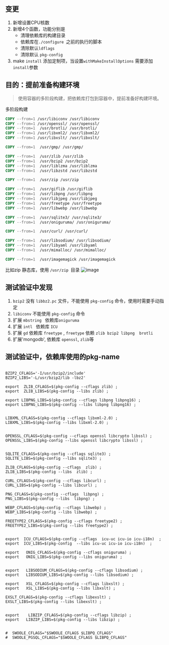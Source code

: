 ## 变更
1.  新增设置CPU核数
1.  新增4个函数，功能分别是
    +  清理依赖库的构建目录
    +  依赖库在`./configure `之前的执行的脚本
    + 清除默认`ldflags`
    + 清除默认 `pkg-config`
1.  make `install`  添加定制项，当设置`withMakeInstallOptions` 需要添加 `install`参数



## 目的：提前准备构建环境

> 使用容器的多阶段构建，把依赖库打包到容器中，提前准备好构建环境。

多阶段构建
```dockerfile
COPY --from=1 /usr/libiconv /usr/libiconv
COPY --from=1 /usr/openssl/ /usr/openssl/
COPY --from=1  /usr/brotli/ /usr/brotli/
COPY --from=1 /usr/libxml2/ /usr/libxml2/
COPY --from=1 /usr/libxslt/ /usr/libxslt/

COPY --from=1  /usr/gmp/ /usr/gmp/

COPY --from=1  /usr/zlib /usr/zlib
COPY --from=1  /usr/bzip2 /usr/bzip2
COPY --from=1  /usr/liblzma /usr/liblzma
COPY --from=1  /usr/libzstd /usr/libzstd

COPY --from=1  /usr/zip /usr/zip

COPY --from=1  /usr/giflib /usr/giflib
COPY --from=1  /usr/libpng /usr/libpng
COPY --from=1  /usr/libjpeg /usr/libjpeg
COPY --from=1  /usr/freetype /usr/freetype
COPY --from=1  /usr/libwebp /usr/libwebp

COPY --from=1  /usr/sqlite3/ /usr/sqlite3/
COPY --from=1  /usr/oniguruma/ /usr/oniguruma/

COPY --from=1  /usr/curl/ /usr/curl/

COPY --from=1  /usr/libsodium/ /usr/libsodium/
COPY --from=1  /usr/libyaml /usr/libyaml
COPY --from=1  /usr/mimalloc/ /usr/mimalloc/

COPY --from=1  /usr/imagemagick /usr/imagemagick

```

比如zip 静态库，使用 `/usr/zip `目录
![image](https://user-images.githubusercontent.com/6836228/210267847-37aa3267-adf4-453f-a44c-b4fbb8579c1a.png)

## 测试验证中发现
1.  `bzip2` 没有  `libbz2.pc` 文件，不能使用 `pkg-config` 命令，使用时需要手动指定
1. `libiconv`  不能使用 `pkg-config` 命令
1. 扩展 `mbstring ` 依赖库`oniguruma`
1. 扩展 `intl ` 依赖库 `ICU`
1. 扩展 `gd` 依赖库 `freetype` , `freetype`  依赖   `zlib bzip2 libpng  brotli `
1.  扩展'mongodb', 依赖库 `openssl`, `zlib`等


## 测试验证中，依赖库使用的pkg-name
```shell

BZIP2_CFLAGS='-I/usr/bzip2/include'
BZIP2_LIBS='-L/usr/bzip2/lib -lbz2'

export  ZLIB_CFLAGS=$(pkg-config --cflags zlib) ;
export  ZLIB_LIBS=$(pkg-config --libs zlib) ;

export LIBPNG_LIBS=$(pkg-config --cflags libpng libpng16) ;
export LIBPNG_LIBS=$(pkg-config --libs libpng libpng16) ;


LIBXML_CFLAGS=$(pkg-config --cflags libxml-2.0) ;
LIBXML_LIBS=$(pkg-config --libs libxml-2.0) ;


OPENSSL_CFLAGS=$(pkg-config --cflags openssl libcrypto libssl) ;
OPENSSL_LIBS=$(pkg-config --libs openssl libcrypto libssl) ;


SQLITE_CFLAGS=$(pkg-config --cflags sqlite3) ;
SQLITE_LIBS=$(pkg-config --libs sqlite3) ;

ZLIB_CFLAGS=$(pkg-config --cflags  zlib) ;
ZLIB_LIBS=$(pkg-config --libs  zlib) ;

CURL_CFLAGS=$(pkg-config --cflags libcurl) ;
CURL_LIBS=$(pkg-config --libs libcurl) ;

PNG_CFLAGS=$(pkg-config --cflags  libpng) ;
PNG_LIBS=$(pkg-config --libs  libpng) ;

WEBP_CFLAGS=$(pkg-config --cflags libwebp) ;
WEBP_LIBS=$(pkg-config --libs libwebp) ;

FREETYPE2_CFLAGS=$(pkg-config --cflags freetype2) ;
FREETYPE2_LIBS=$(pkg-config --libs freetype2) ;


export  ICU_CFLAGS=$(pkg-config --cflags  icu-uc icu-io icu-i18n)  ;
export  ICU_LIBS=$(pkg-config  --libs icu-uc icu-io icu-i18n)  ;

export   ONIG_CFLAGS=$(pkg-config --cflags oniguruma) ;
export   ONIG_LIBS=$(pkg-config --libs oniguruma) ;


export   LIBSODIUM_CFLAGS=$(pkg-config --cflags libsodium) ;
export   LIBSODIUM_LIBS=$(pkg-config --libs libsodium) ;

export   XSL_CFLAGS=$(pkg-config --cflags libxslt) ;
export   XSL_LIBS=$(pkg-config --libs libxslt) ;

EXSLT_CFLAGS=$(pkg-config --cflags libexslt) ;
EXSLT_LIBS=$(pkg-config --libs libexslt) ;


export    LIBZIP_CFLAGS=$(pkg-config --cflags libzip) ;
export   LIBZIP_LIBS=$(pkg-config --libs libzip) ;


#  SWOOLE_CFLAGS="$SWOOLE_CFLAGS $LIBPQ_CFLAGS"
#  SWOOLE_PGSQL_CFLAGS="$SWOOLE_CFLAGS $LIBPQ_CFLAGS"

```

